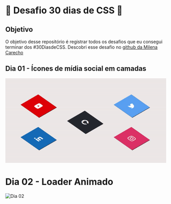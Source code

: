 # :rocket: Desafio 30 dias de CSS :rocket:

## Objetivo
O objetivo desse repositório é registrar todos os desafios que eu consegui terminar
dos #30DiasdeCSS. Descobri esse desafio no [github da Milena Carecho](https://github.com/MilenaCarecho) 

## Dia 01 - Ícones de mídia social em camadas

![Dia 01](./img/dia01.gif)

# Dia 02 - Loader Animado

![Dia 02](./img/vinil.gif)